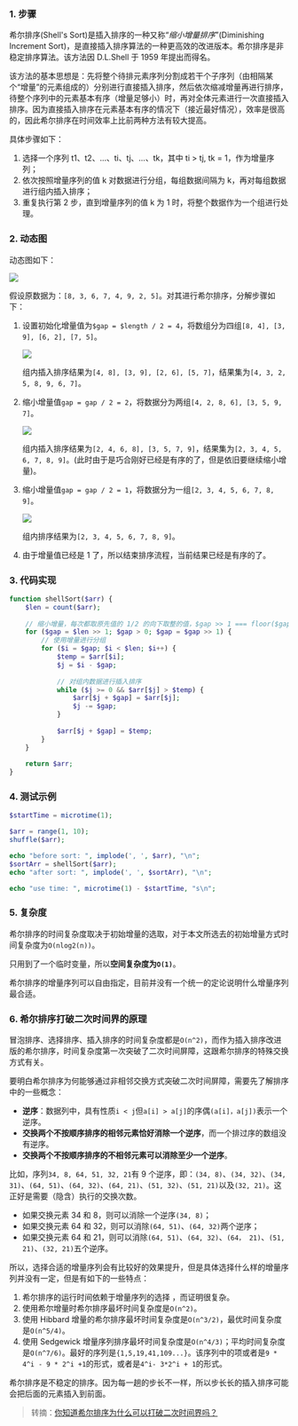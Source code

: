 ### 1. 步骤

希尔排序(Shell's Sort)是插入排序的一种又称“*缩小增量排序*”(Diminishing Increment Sort)，是直接插入排序算法的一种更高效的改进版本。希尔排序是非稳定排序算法。该方法因 D.L.Shell 于 1959 年提出而得名。

该方法的基本思想是：先将整个待排元素序列分割成若干个子序列（由相隔某个“增量”的元素组成的）分别进行直接插入排序，然后依次缩减增量再进行排序，待整个序列中的元素基本有序（增量足够小）时，再对全体元素进行一次直接插入排序。因为直接插入排序在元素基本有序的情况下（接近最好情况），效率是很高的，因此希尔排序在时间效率上比前两种方法有较大提高。

具体步骤如下：

1. 选择一个序列 t1、t2、...、ti、tj、...、tk，其中 ti > tj, tk = 1，作为增量序列；
2. 依次按照增量序列的值 k 对数据进行分组，每组数据间隔为 k，再对每组数据进行组内插入排序；
3. 重复执行第 2 步，直到增量序列的值 k 为 1 时，将整个数据作为一个组进行处理。


### 2. 动态图

动态图如下：

![](http://cnd.qiniu.lin07ux.cn/Yhs12z.gif)

假设原数据为：`[8, 3, 6, 7, 4, 9, 2, 5]`。对其进行希尔排序，分解步骤如下：

1. 设置初始化增量值为`$gap = $length / 2 = 4`，将数组分为四组`[8, 4], [3, 9], [6, 2], [7, 5]`。

    <img src="http://cnd.qiniu.lin07ux.cn/markdown/1556433389080.png "/>

    组内插入排序结果为`[4, 8], [3, 9], [2, 6], [5, 7]`，结果集为`[4, 3, 2, 5, 8, 9, 6, 7]`。
    
2. 缩小增量值`gap = gap / 2 = 2`，将数据分为两组`[4, 2, 8, 6], [3, 5, 9, 7]`。

    <img src="http://cnd.qiniu.lin07ux.cn/markdown/1556433491070.png" />

    组内插入排序结果为`[2, 4, 6, 8], [3, 5, 7, 9]`，结果集为`[2, 3, 4, 5, 6, 7, 8, 9]`。(此时由于是巧合刚好已经是有序的了，但是依旧要继续缩小增量)。
    
3. 缩小增量值`gap = gap / 2 = 1`，将数据分为一组`[2, 3, 4, 5, 6, 7, 8, 9]`。

    <img src="http://cnd.qiniu.lin07ux.cn/markdown/1556433611535.png" />
 
    组内排序结果为`[2, 3, 4, 5, 6, 7, 8, 9]`。

4. 由于增量值已经是 1 了，所以结束排序流程，当前结果已经是有序的了。
 
### 3. 代码实现

```php
function shellSort($arr) {
    $len = count($arr);
    
    // 缩小增量，每次都取原先值的 1/2 的向下取整的值，$gap >> 1 === floor($gap / 2)
    for ($gap = $len >> 1; $gap > 0; $gap = $gap >> 1) {
        // 使用增量进行分组
        for ($i = $gap; $i < $len; $i++) {
            $temp = $arr[$i];
            $j = $i - $gap;
            
            // 对组内数据进行插入排序
            while ($j >= 0 && $arr[$j] > $temp) {
                $arr[$j + $gap] = $arr[$j];
                $j -= $gap;
            }
            
            $arr[$j + $gap] = $temp;
        }
    }
    
    return $arr;
}
```

### 4. 测试示例

```php
$startTime = microtime(1);

$arr = range(1, 10);
shuffle($arr);

echo "before sort: ", implode(', ', $arr), "\n";
$sortArr = shellSort($arr);
echo "after sort: ", implode(', ', $sortArr), "\n";

echo "use time: ", microtime(1) - $startTime, "s\n";
```

### 5. 复杂度

希尔排序的时间复杂度取决于初始增量的选取，对于本文所选去的初始增量方式时间复杂度为`O(nlog2(n))`。

只用到了一个临时变量，所以**空间复杂度为`O(1)`**。

希尔排序的增量序列可以自由指定，目前并没有一个统一的定论说明什么增量序列最合适。

### 6. 希尔排序打破二次时间界的原理

冒泡排序、选择排序、插入排序的时间复杂度都是`O(n^2)`，而作为插入排序改进版的希尔排序，时间复杂度第一次突破了二次时间屏障，这跟希尔排序的特殊交换方式有关。

要明白希尔排序为何能够通过非相邻交换方式突破二次时间屏障，需要先了解排序中的一些概念：

* **逆序**：数据列中，具有性质`i < j`但`a[i] > a[j]`的序偶`(a[i]，a[j])`表示一个逆序。
* **交换两个不按顺序排序的相邻元素恰好消除一个逆序**，而一个排过序的数组没有逆序。
* **交换两个不按顺序排序的不相邻元素可以消除至少一个逆序**。

比如，序列`34, 8, 64, 51, 32, 21`有 9 个逆序，即：`(34, 8)`、`(34, 32)`、`(34, 31)`、`(64, 51)`、`(64, 32)`、`(64, 21)`、`(51, 32)`、`(51, 21)`以及`(32, 21)`。这正好是需要（隐含）执行的交换次数。

* 如果交换元素 34 和 8，则可以消除一个逆序`(34, 8)`；
* 如果交换元素 64 和 32，则可以消除`(64, 51)`、`(64, 32)`两个逆序；
* 如果交换元素 64 和 21，则可以消除`(64, 51)`、`(64, 32)`、`(64， 21)`、`(51, 21)`、`(32, 21)`五个逆序。

所以，选择合适的增量序列会有比较好的效果提升，但是具体选择什么样的增量序列并没有一定，但是有如下的一些特点：

1. 希尔排序的运行时间依赖于增量序列的选择 ，而证明很复杂。
2. 使用希尔增量时希尔排序最坏时间复杂度是`O(n^2)`。
3. 使用 Hibbard 增量的希尔排序最坏时间复杂度是`O(n^3/2)`，最优时间复杂度是`O(n^5/4)`。
4. 使用 Sedgewick 增量序列排序最坏时间复杂度是`O(n^4/3)`；平均时间复杂度是`O(n^7/6)`。最好的序列是`{1,5,19,41,109...}`。该序列中的项或者是`9 * 4^i - 9 * 2^i +1`的形式，或者是`4^i- 3*2^i + 1`的形式。

希尔排序是不稳定的排序。因为每一趟的步长不一样，所以步长长的插入排序可能会把后面的元素插入到前面。

> 转摘：[你知道希尔排序为什么可以打破二次时间界吗？](http://www.cnblogs.com/9dragon/p/10720032.html)

